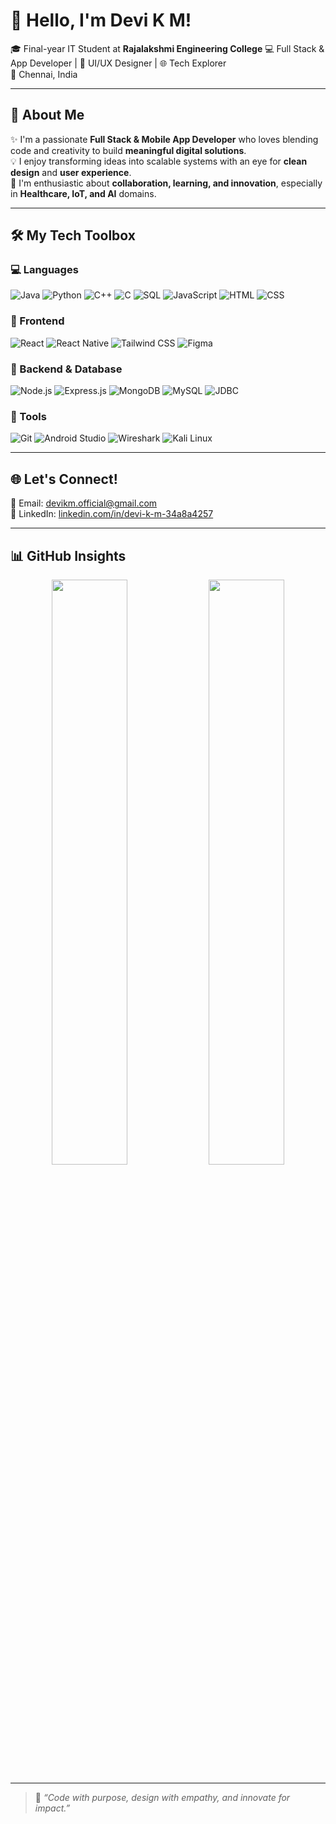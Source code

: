 # 👋 Hello, I'm Devi K M!

🎓 Final-year IT Student at **Rajalakshmi Engineering College** 
💻 Full Stack & App Developer | 🎨 UI/UX Designer | 🌐 Tech Explorer  
📍 Chennai, India  

---

## 🚀 About Me

✨ I'm a passionate **Full Stack & Mobile App Developer** who loves blending code and creativity to build **meaningful digital solutions**.  
💡 I enjoy transforming ideas into scalable systems with an eye for **clean design** and **user experience**.  
🤝 I'm enthusiastic about **collaboration, learning, and innovation**, especially in **Healthcare, IoT, and AI** domains.

---
## 🛠️ My Tech Toolbox

### 💻 Languages  
![Java](https://img.shields.io/badge/Java-007396?style=for-the-badge&logo=java&logoColor=white)
![Python](https://img.shields.io/badge/Python-3776AB?style=for-the-badge&logo=python&logoColor=white)
![C++](https://img.shields.io/badge/C++-00599C?style=for-the-badge&logo=c%2B%2B&logoColor=white)
![C](https://img.shields.io/badge/C-00599C?style=for-the-badge&logo=c&logoColor=white)
![SQL](https://img.shields.io/badge/SQL-4479A1?style=for-the-badge&logo=postgresql&logoColor=white)
![JavaScript](https://img.shields.io/badge/JavaScript-F7DF1E?style=for-the-badge&logo=javascript&logoColor=black)
![HTML](https://img.shields.io/badge/HTML5-E34F26?style=for-the-badge&logo=html5&logoColor=white)
![CSS](https://img.shields.io/badge/CSS3-1572B6?style=for-the-badge&logo=css3&logoColor=white)

### 🎨 Frontend  
![React](https://img.shields.io/badge/React-20232A?style=for-the-badge&logo=react&logoColor=61DAFB)
![React Native](https://img.shields.io/badge/React_Native-20232A?style=for-the-badge&logo=react&logoColor=61DAFB)
![Tailwind CSS](https://img.shields.io/badge/Tailwind_CSS-38B2AC?style=for-the-badge&logo=tailwind-css&logoColor=white)
![Figma](https://img.shields.io/badge/Figma-F24E1E?style=for-the-badge&logo=figma&logoColor=white)

### 🧠 Backend & Database  
![Node.js](https://img.shields.io/badge/Node.js-339933?style=for-the-badge&logo=nodedotjs&logoColor=white)
![Express.js](https://img.shields.io/badge/Express.js-000000?style=for-the-badge&logo=express&logoColor=white)
![MongoDB](https://img.shields.io/badge/MongoDB-47A248?style=for-the-badge&logo=mongodb&logoColor=white)
![MySQL](https://img.shields.io/badge/MySQL-00758F?style=for-the-badge&logo=mysql&logoColor=white)
![JDBC](https://img.shields.io/badge/JDBC-003B57?style=for-the-badge&logo=java&logoColor=white)

### 🔧 Tools  
![Git](https://img.shields.io/badge/Git-F05032?style=for-the-badge&logo=git&logoColor=white)
![Android Studio](https://img.shields.io/badge/Android_Studio-3DDC84?style=for-the-badge&logo=android-studio&logoColor=white)
![Wireshark](https://img.shields.io/badge/Wireshark-1679A7?style=for-the-badge&logo=wireshark&logoColor=white)
![Kali Linux](https://img.shields.io/badge/Kali_Linux-557C94?style=for-the-badge&logo=kalilinux&logoColor=white)


---

## 🌐 Let's Connect!

📧 Email: [devikm.official@gmail.com](mailto:devikm.official@gmail.com)  
🔗 LinkedIn: [linkedin.com/in/devi-k-m-34a8a4257](https://www.linkedin.com/in/devi-k-m-34a8a4257/)

---

## 📊 GitHub Insights

<p align="center">
  <img src="https://github-readme-stats.vercel.app/api?username=Devi-REC&show_icons=true&count_private=true&theme=tokyonight&hide_title=true" width="49%" />
  <img src="https://github-readme-stats.vercel.app/api/top-langs/?username=Devi-REC&layout=compact&theme=tokyonight" width="49%" />
</p>

---

> 🧠 *“Code with purpose, design with empathy, and innovate for impact.”*

